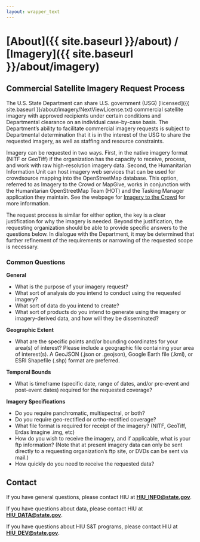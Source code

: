 ```yaml
---
layout: wrapper_text
---
```

# [About]({{ site.baseurl }}/about) / [Imagery]({{ site.baseurl }}/about/imagery)

## Commercial Satellite Imagery Request Process

The U.S. State Department can share U.S. government (USG) [licensed]({{ site.baseurl }}/about/imagery/NextViewLicense.txt) commercial satellite imagery with approved recipients under certain conditions and Departmental clearance on an individual case-by-case basis. The Department’s ability to facilitate commercial imagery requests is subject to Departmental determination that it is in the interest of the USG to share the requested imagery, as well as staffing and resource constraints.

Imagery can be requested in two ways. First, in the native imagery format (NITF or GeoTiff) if the organization has the capacity to receive, process, and work with raw high-resolution imagery data. Second, the Humanitarian Information Unit can host imagery web services that can be used for crowdsource mapping into the OpenStreetMap database. This option, referred to as Imagery to the Crowd or MapGive, works in conjunction with the Humanitarian OpenStreetMap Team (HOT) and the Tasking Manager application they maintain. See the webpage for [Imagery to the Crowd](http://mapgive.state.gov/ittc) for more information.

The request process is similar for either option, the key is a clear justification for why the imagery is needed. Beyond the justification, the requesting organization should be able to provide specific answers to the questions below. In dialogue with the Department, it may be determined that further refinement of the requirements or narrowing of the requested scope is necessary.

### Common Questions

**General**

- What is the purpose of your imagery request?
- What sort of analysis do you intend to conduct using the requested imagery?
- What sort of data do you intend to create?
- What sort of products do you intend to generate using the imagery or imagery-derived data, and how will they be disseminated?

**Geographic Extent**

- What are the specific points and/or bounding coordinates for your area(s) of interest?  Please include a geographic file containing your area of interest(s).  A GeoJSON (.json or .geojson), Google Earth file (.kml), or ESRI Shapefile (.shp) format are preferred.

**Temporal Bounds**

- What is timeframe (specific date, range of dates, and/or pre-event and post-event dates) required for the requested coverage?

**Imagery Specifications**

- Do you require panchromatic, multispectral, or both?
- Do you require geo-rectified or ortho-rectified coverage?
- What file format is required for receipt of the imagery? (NITF, GeoTiff, Erdas Imagine .img, etc)
- How do you wish to receive the imagery, and if applicable, what is your ftp information? (Note that at present imagery data can only be sent directly to a requesting organization’s ftp site, or DVDs can be sent via mail.)
- How quickly do you need to receive the requested data?

## Contact

If you have general questions, please contact HIU at **[HIU_INFO@state.gov](mailto:HIU_INFO@state.gov)**.

If you have questions about data, please contact HIU at **[HIU_DATA@state.gov](mailto:HIU_DATA@state.gov)**.

If you have questions about HIU S&T programs, please contact HIU at **[HIU_DEV@state.gov](mailto:HIU_DEV@state.gov)**.
